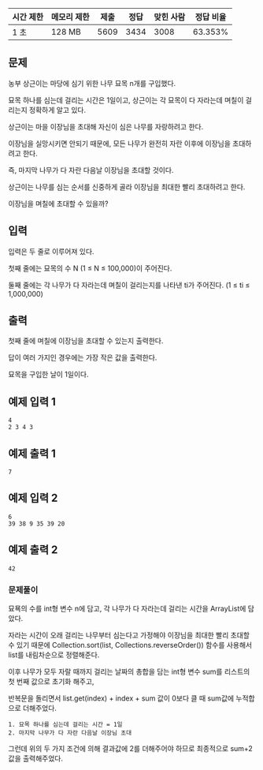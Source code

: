 | 시간 제한 | 메모리 제한 | 제출 | 정답 | 맞힌 사람 | 정답 비율 |  
| --- | --- | --- | --- | --- | --- |
| 1 초 | 128 MB | 5609 | 3434 | 3008 | 63.353% |

## 문제

농부 상근이는 마당에 심기 위한 나무 묘목 n개를 구입했다. 

묘목 하나를 심는데 걸리는 시간은 1일이고, 상근이는 각 묘목이 다 자라는데 며칠이 걸리는지 정확하게 알고 있다.

상근이는 마을 이장님을 초대해 자신이 심은 나무를 자랑하려고 한다. 

이장님을 실망시키면 안되기 때문에, 모든 나무가 완전히 자란 이후에 이장님을 초대하려고 한다. 

즉, 마지막 나무가 다 자란 다음날 이장님을 초대할 것이다.

상근이는 나무를 심는 순서를 신중하게 골라 이장님을 최대한 빨리 초대하려고 한다. 

이장님을 며칠에 초대할 수 있을까?

## 입력

입력은 두 줄로 이루어져 있다. 

첫째 줄에는 묘목의 수 N (1 ≤ N ≤ 100,000)이 주어진다. 

둘째 줄에는 각 나무가 다 자라는데 며칠이 걸리는지를 나타낸 ti가 주어진다. (1 ≤ ti ≤ 1,000,000)

## 출력

첫째 줄에 며칠에 이장님을 초대할 수 있는지 출력한다. 

답이 여러 가지인 경우에는 가장 작은 값을 출력한다. 

묘목을 구입한 날이 1일이다.

## 예제 입력 1

```
4
2 3 4 3
```

## 예제 출력 1

```
7
```
## 예제 입력 2

```
6
39 38 9 35 39 20
```

## 예제 출력 2

```
42
```

### 문제풀이

묘묙의 수를 int형 변수 n에 담고, 각 나무가 다 자라는데 걸리는 시간을 ArrayList에 담았다.

자라는 시간이 오래 걸리는 나무부터 심는다고 가정해야 이장님을 최대한 빨리 초대할 수 있기 때문에 Collection.sort(list, Collections.reverseOrder()) 함수를 사용해서 list를 내림차순으로 정렬해준다.

이후 나무가 모두 자랄 때까지 걸리는 날짜의 총합을 담는 int형 변수 sum를 리스트의 첫 번째 값으로 초기화 해주고,

반복문을 돌리면서 list.get(index) + index + sum 값이 0보다 클 때 sum값에 누적합으로 더해주었다. 

```
1. 묘목 하나를 심는데 걸리는 시간 = 1일
2. 마지막 나무가 다 자란 다음날 이장님 초대
```

그런데 위의 두 가지 조건에 의해 결과값에 2를 더해주어야 하므로 최종적으로 sum+2 값을 출력해주었다. 

